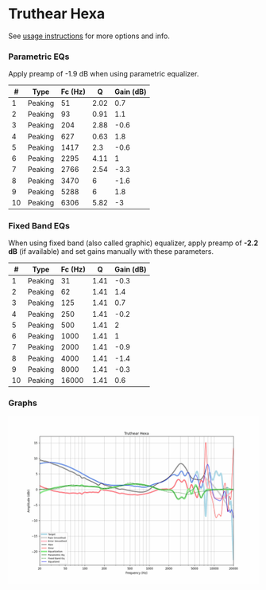 # Truthear Hexa
See [usage instructions](https://github.com/jaakkopasanen/AutoEq#usage) for more options and info.

### Parametric EQs
Apply preamp of -1.9 dB when using parametric equalizer.

|   # | Type    |   Fc (Hz) |    Q |   Gain (dB) |
|-----|---------|-----------|------|-------------|
|   1 | Peaking |        51 | 2.02 |         0.7 |
|   2 | Peaking |        93 | 0.91 |         1.1 |
|   3 | Peaking |       204 | 2.88 |        -0.6 |
|   4 | Peaking |       627 | 0.63 |         1.8 |
|   5 | Peaking |      1417 | 2.3  |        -0.6 |
|   6 | Peaking |      2295 | 4.11 |         1   |
|   7 | Peaking |      2766 | 2.54 |        -3.3 |
|   8 | Peaking |      3470 | 6    |        -1.6 |
|   9 | Peaking |      5288 | 6    |         1.8 |
|  10 | Peaking |      6306 | 5.82 |        -3   |

### Fixed Band EQs
When using fixed band (also called graphic) equalizer, apply preamp of **-2.2 dB** (if available) and set gains manually with these parameters.

|   # | Type    |   Fc (Hz) |    Q |   Gain (dB) |
|-----|---------|-----------|------|-------------|
|   1 | Peaking |        31 | 1.41 |        -0.3 |
|   2 | Peaking |        62 | 1.41 |         1.4 |
|   3 | Peaking |       125 | 1.41 |         0.7 |
|   4 | Peaking |       250 | 1.41 |        -0.2 |
|   5 | Peaking |       500 | 1.41 |         2   |
|   6 | Peaking |      1000 | 1.41 |         1   |
|   7 | Peaking |      2000 | 1.41 |        -0.9 |
|   8 | Peaking |      4000 | 1.41 |        -1.4 |
|   9 | Peaking |      8000 | 1.41 |        -0.3 |
|  10 | Peaking |     16000 | 1.41 |         0.6 |

### Graphs
![](./Truthear%20Hexa.png)
